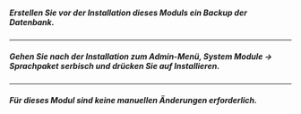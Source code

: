 ##### Erstellen Sie vor der Installation dieses Moduls ein Backup der Datenbank.
---
##### Gehen Sie nach der Installation zum Admin-Menü, ***System Module -> Sprachpaket serbisch*** und drücken Sie auf Installieren.
---
##### Für dieses Modul sind keine manuellen Änderungen erforderlich.
